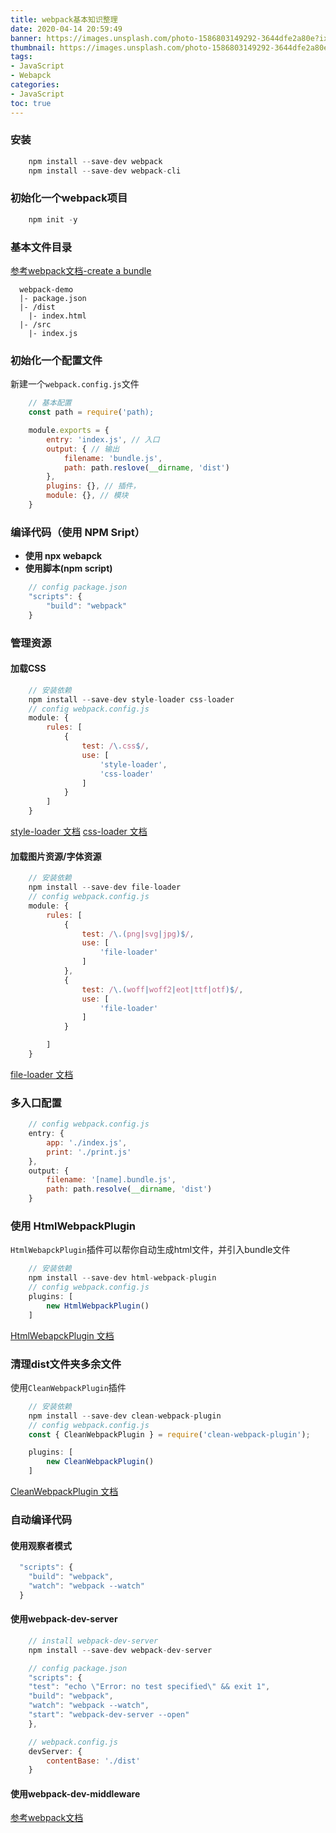 ```yaml
---
title: webpack基本知识整理
date: 2020-04-14 20:59:49
banner: https://images.unsplash.com/photo-1586803149292-3644dfe2a80e?ixlib=rb-1.2.1&ixid=eyJhcHBfaWQiOjEyMDd9&auto=format&fit=crop&w=500&q=60
thumbnail: https://images.unsplash.com/photo-1586803149292-3644dfe2a80e?ixlib=rb-1.2.1&ixid=eyJhcHBfaWQiOjEyMDd9&auto=format&fit=crop&w=500&q=60
tags:
- JavaScript
- Webapck
categories:
- JavaScript
toc: true
---
```


### 安装
```javascript
    npm install --save-dev webpack
    npm install --save-dev webpack-cli
```
### 初始化一个webpack项目
```javascript
    npm init -y
```

<!--more-->

### 基本文件目录
[参考webpack文档-create a bundle](https://webpack.js.org/guides/getting-started/#creating-a-bundle)
```javasrcipt
  webpack-demo
  |- package.json
  |- /dist
    |- index.html
  |- /src
    |- index.js
```

### 初始化一个配置文件
新建一个`webpack.config.js`文件
```javascript
    // 基本配置
    const path = require('path);

    module.exports = {
        entry: 'index.js', // 入口
        output: { // 输出
            filename: 'bundle.js',
            path: path.reslove(__dirname, 'dist')
        },
        plugins: {}, // 插件，
        module: {}, // 模块 
    }
```

### 编译代码（使用 NPM Sript）
- **使用 npx webapck**
- **使用脚本(npm script)**
```javascript
    // config package.json
    "scripts": {
        "build": "webpack"
    }
```

### 管理资源
#### 加载CSS
```javascript
    // 安装依赖
    npm install --save-dev style-loader css-loader
    // config webpack.config.js
    module: {
        rules: [
            {
                test: /\.css$/,
                use: [
                    'style-loader',
                    'css-loader'
                ]
            }
        ]
    }
```
[style-loader 文档](https://webpack.js.org/loaders/style-loader/)
[css-loader 文档](https://webpack.js.org/loaders/css-loader/)

#### 加载图片资源/字体资源
```javascript
    // 安装依赖
    npm install --save-dev file-loader
    // config webpack.config.js
    module: {
        rules: [
            {
                test: /\.(png|svg|jpg)$/,
                use: [
                    'file-loader'
                ]                
            },
            {
                test: /\.(woff|woff2|eot|ttf|otf)$/,
                use: [
                    'file-loader'
                ]
            }

        ]
    }
```
[file-loader 文档](https://webpack.js.org/loaders/file-loader/)

### 多入口配置
```javascript
    // config webpack.config.js
    entry: {
        app: './index.js',
        print: './print.js'
    },
    output: {
        filename: '[name].bundle.js',
        path: path.resolve(__dirname, 'dist')
    }
```

### 使用 HtmlWebpackPlugin
`HtmlWebapckPlugin`插件可以帮你自动生成html文件，并引入bundle文件
```javascript
    // 安装依赖
    npm install --save-dev html-webpack-plugin
    // config webpack.config.js
    plugins: [
        new HtmlWebpackPlugin()
    ]
```
[HtmlWebapckPlugin 文档](https://webpack.js.org/plugins/html-webpack-plugin/)

### 清理dist文件夹多余文件
使用`CleanWebpackPlugin`插件
```javascript
    // 安装依赖
    npm install --save-dev clean-webpack-plugin
    // config webpack.config.js
    const { CleanWebpackPlugin } = require('clean-webpack-plugin');

    plugins: [
        new CleanWebpackPlugin()
    ]
```
[CleanWebpackPlugin 文档](https://github.com/johnagan/clean-webpack-plugin)

### 自动编译代码
#### 使用观察者模式
```javascript
  "scripts": {
    "build": "webpack",
    "watch": "webpack --watch"
  }
```
#### 使用webpack-dev-server
```javascript
    // install webpack-dev-server
    npm install --save-dev webpack-dev-server

    // config package.json
    "scripts": {
    "test": "echo \"Error: no test specified\" && exit 1",
    "build": "webpack",
    "watch": "webpack --watch",
    "start": "webpack-dev-server --open"
    },

    // webpack.config.js
    devServer: {
        contentBase: './dist'
    }

```

#### 使用webpack-dev-middleware
[参考webpack文档](https://webpack.js.org/guides/development/#using-webpack-dev-middleware)
